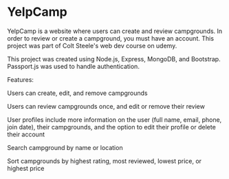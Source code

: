 # YelpCamp
YelpCamp is a website where users can create and review campgrounds. In order to review or create a campground, you must have an account. This project was part of Colt Steele's web dev course on udemy.

This project was created using Node.js, Express, MongoDB, and Bootstrap. Passport.js was used to handle authentication.

Features:

Users can create, edit, and remove campgrounds

Users can review campgrounds once, and edit or remove their review

User profiles include more information on the user (full name, email, phone, join date), their campgrounds, and the option to edit their profile or delete their account

Search campground by name or location

Sort campgrounds by highest rating, most reviewed, lowest price, or highest price
